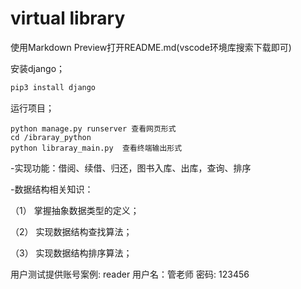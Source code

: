# virtual library
  使用Markdown Preview打开README.md(vscode环境库搜索下载即可)

  安装django；
```python
pip3 install django
```
  运行项目；
```
python manage.py runserver 查看网页形式
cd /ibraray_python 
python libraray_main.py  查看终端输出形式

```
-实现功能：借阅、续借、归还，图书入库、出库，查询、排序

-数据结构相关知识：

（1） 掌握抽象数据类型的定义；

（2） 实现数据结构查找算法；

（3） 实现数据结构排序算法；


用户测试提供账号案例:
reader
用户名：管老师
密码: 123456